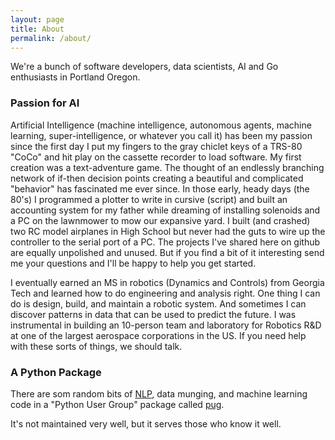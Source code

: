 ```yaml
---
layout: page
title: About
permalink: /about/
---
```


We're a bunch of software developers, data scientists, AI and Go enthusiasts in Portland Oregon.

### Passion for AI

Artificial Intelligence (machine intelligence, autonomous agents, machine learning, super-intelligence, or whatever you call it) has been my passion since the first day I put my fingers to the gray chiclet keys of a TRS-80 "CoCo" and hit play on the cassette recorder to load software. My first creation was a text-adventure game. The thought of an endlessly branching network of if-then decision points creating a beautiful and complicated "behavior" has fascinated me ever since. In those early, heady days (the 80's) I programmed a plotter to write in cursive (script) and built an accounting system for my father while dreaming of installing solenoids and a PC on the lawnmower to mow our expansive yard. I built (and crashed) two RC model airplanes in High School but never had the guts to wire up the controller to the serial port of a PC. The projects I've shared here on github are equally unpolished and unused. But if you find a bit of it interesting send me your questions and I'll be happy to help you get started.

I eventually earned an MS in robotics (Dynamics and Controls) from Georgia Tech and learned how to do engineering and analysis right. One thing I can do is design, build, and maintain a robotic system. And sometimes I can discover patterns in data that can be used to predict the future. I was instrumental in building an 10-person team and laboratory for Robotics R&D at one of the largest aerospace corporations in the US. If you need help with these sorts of things, we should talk. 

### A Python Package

There are som random bits of [NLP](/pug), data munging, and machine learning code in a "Python User Group" package called [pug](http://github.com/hobson/pug).
            
It's not maintained very well, but it serves those who know it well. 

